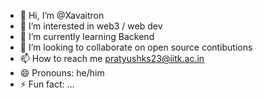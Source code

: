- 👋 Hi, I’m @Xavaitron
- 👀 I’m interested in web3 / web dev
- 🌱 I’m currently learning Backend
- 💞️ I’m looking to collaborate on open source contibutions
- 📫 How to reach me pratyushks23@iitk.ac.in
- 😄 Pronouns: he/him
- ⚡ Fun fact: ...

<!---
Xavaitron/Xavaitron is a ✨ special ✨ repository because its `README.md` (this file) appears on your GitHub profile.
You can click the Preview link to take a look at your changes.
--->
